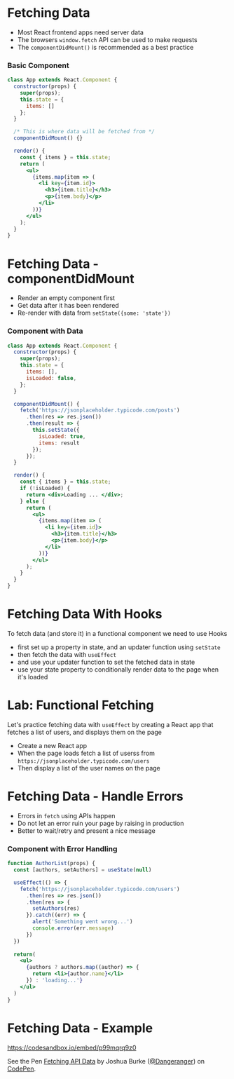 # Fetching Data

* Most React frontend apps need server data
* The browsers `window.fetch` API can be used to make requests
* The `componentDidMount()` is recommended as a best practice

### Basic Component

```jsx
class App extends React.Component {
  constructor(props) {
    super(props);
    this.state = {
      items: []
    };
  }

  /* This is where data will be fetched from */
  componentDidMount() {}

  render() {
    const { items } = this.state;
    return (
      <ul>
        {items.map(item => (
          <li key={item.id}>
            <h3>{item.title}</h3>
            <p>{item.body}</p>
          </li>
        ))}
      </ul>
    );
  }
}
```

# Fetching Data - componentDidMount

* Render an empty component first
* Get data after it has been rendered
* Re-render with data from `setState({some: 'state'})`

### Component with Data

```jsx
class App extends React.Component {
  constructor(props) {
    super(props);
    this.state = {
      items: [],
      isLoaded: false,
    };
  }

  componentDidMount() {
    fetch('https://jsonplaceholder.typicode.com/posts')
      .then(res => res.json())
      .then(result => {
        this.setState({
          isLoaded: true,
          items: result
        });
      });
  }

  render() {
    const { items } = this.state;
    if (!isLoaded) {
      return <div>Loading ... </div>;
    } else {
      return (
        <ul>
          {items.map(item => (
            <li key={item.id}>
              <h3>{item.title}</h3>
              <p>{item.body}</p>
            </li>
          ))}
        </ul>
      );
    }
  }
}
```

# Fetching Data With Hooks

To fetch data (and store it) in a functional component we need to use Hooks

- first set up a property in state, and an updater function using `setState`
- then fetch the data with `useEffect`
- and use your updater function to set the fetched data in state
- use your state property to conditionally render data to the page when it's loaded

# Lab: Functional Fetching

Let's practice fetching data with `useEffect` by creating a React app that fetches a list of users, and displays them on the page

- Create a new React app
- When the page loads fetch a list of userss from `https://jsonplaceholder.typicode.com/users`
- Then display a list of the user names on the page

# Fetching Data - Handle Errors

* Errors in `fetch` using APIs happen
* Do not let an error ruin your page by raising in production
* Better to wait/retry and present a nice message

### Component with Error Handling

```jsx
function AuthorList(props) {
  const [authors, setAuthors] = useState(null)

  useEffect(() => {
    fetch('https://jsonplaceholder.typicode.com/users')
      .then(res => res.json())
      .then(res => {
        setAuthors(res)
      }).catch((err) => {
        alert('Something went wrong...')
        console.error(err.message)
      })
  })
  
  return(
    <ul>
      {authors ? authors.map((author) => {
        return <li>{author.name}</li>
      }) : 'loading...'}
    </ul>
  )
}
```

# Fetching Data - Example

<https://codesandbox.io/embed/p99mqrq9z0>

<p data-height="500" data-theme-id="light" data-slug-hash="gjELaj" data-default-tab="js,result" data-user="Dangeranger" data-pen-title="Fetching API Data" class="codepen">See the Pen <a href="https://codepen.io/Dangeranger/pen/gjELaj/">Fetching API Data</a> by Joshua Burke (<a href="https://codepen.io/Dangeranger">@Dangeranger</a>) on <a href="https://codepen.io">CodePen</a>.</p>
<script async src="https://static.codepen.io/assets/embed/ei.js"></script>
